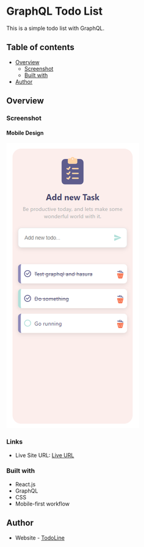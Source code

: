 # GraphQL Todo List

This is a simple todo list with GraphQL.

## Table of contents

- [Overview](#overview)
  - [Screenshot](#screenshot)
  - [Built with](#built-with)
- [Author](#author)

## Overview

### Screenshot

#### Mobile Design

![Mobile Design](./src/assets/images/TodoLine.png)

### Links

- Live Site URL: [Live URL](https://todoline.netlify.app)

### Built with

- React.js
- GraphQL
- CSS
- Mobile-first workflow

## Author

- Website - [TodoLine](https://todoline.netlify.app)
